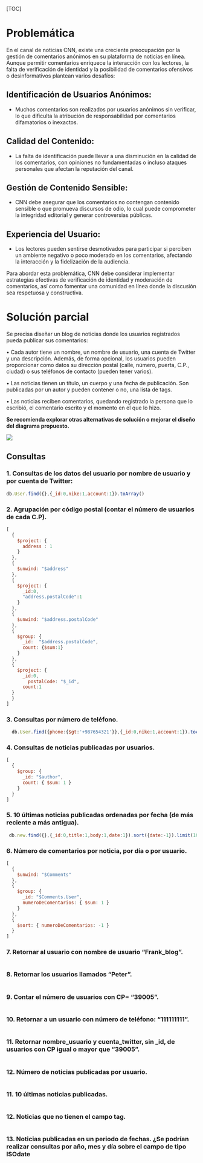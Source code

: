[TOC]

# Problemática 

En el canal de noticias CNN, existe una creciente preocupación por la gestión de comentarios anónimos en su plataforma de noticias en línea. Aunque permitir comentarios enriquece la interacción con los lectores, la falta de verificación de identidad y la posibilidad de comentarios ofensivos o desinformativos plantean varios desafíos:



## Identificación de Usuarios Anónimos:

- Muchos comentarios son realizados por usuarios anónimos sin verificar, lo que dificulta la atribución de responsabilidad por comentarios difamatorios o inexactos.

## Calidad del Contenido:

- La falta de identificación puede llevar a una disminución en la calidad de los comentarios, con opiniones no fundamentadas o incluso ataques personales que afectan la reputación del canal.

## Gestión de Contenido Sensible:

- CNN debe asegurar que los comentarios no contengan contenido sensible o que promueva discursos de odio, lo cual puede comprometer la integridad editorial y generar controversias públicas.

## Experiencia del Usuario:

- Los lectores pueden sentirse desmotivados para participar si perciben un ambiente negativo o poco moderado en los comentarios, afectando la interacción y la fidelización de la audiencia.

 Para abordar esta problemática, CNN debe considerar implementar estrategias efectivas de verificación de identidad y moderación de comentarios, así como fomentar una comunidad en línea donde la discusión sea respetuosa y constructiva.



# Solución parcial

Se precisa diseñar un blog de noticias donde los usuarios registrados pueda publicar sus comentarios: 

• Cada autor tiene un nombre, un nombre de usuario, una cuenta de Twitter y una descripción. Además, de forma opcional, los usuarios pueden proporcionar como datos su dirección postal (calle, número, puerta, C.P., ciudad) o sus teléfonos de contacto (pueden tener varios). 

• Las noticias tienen un título, un cuerpo y una fecha de publicación. Son publicadas por un autor y pueden contener o no, una lista de tags. 

• Las noticias reciben comentarios, quedando registrado la persona que lo escribió, el comentario escrito y el momento en el que lo hizo.



 **Se recomienda explorar otras alternativas de solución o mejorar el diseño del diagrama propuesto.**

![](https://i.ibb.co/n78JF9n/RED.png)

## Consultas 

### 1. Consultas de los datos del usuario por nombre de usuario y por cuenta de Twitter: 

```javascript
db.User.find({},{_id:0,nike:1,account:1}).toArray()
```

### 2. Agrupación por código postal (contar el número de usuarios de cada C.P). 

```javascript
[
  {
    $project: {
      address : 1
    }
  },
  {
    $unwind: "$address"
  },
  {
    $project: {
      _id:0,
      "address.postalCode":1
    }
  },
  {
    $unwind: "$address.postalCode"
  },
  {
    $group: {
      _id:  "$address.postalCode",
      count: {$sum:1}
    }
  },
  {
    $project: {
      _id:0,
	    postalCode: "$_id",
      count:1
  }
  }
]
```

### 3. Consultas por número de teléfono. 

```javascript
  db.User.find({phone:{$gt:'+987654321'}},{_id:0,nike:1,account:1}).toArray()
```

### 4. Consultas de noticias publicadas por usuarios.

```javascript
[
  {
    $group: {
      _id: "$author",
      count: { $sum: 1 }
    }
  }
]
```

### 5. 10 últimas noticias publicadas ordenadas por fecha (de más reciente a más antigua). 

 ```javascript
  db.new.find({},{_id:0,title:1,body:1,date:1}).sort({date:-1}).limit(10).toArray()
 ```

### 6. Número de comentarios por noticia, por día o por usuario.

```javascript
[
  {
    $unwind: "$Comments"
  },
  {
    $group: {
      _id: "$Comments.User",
      numeroDeComentarios: { $sum: 1 }
    }
  },
  {
    $sort: { numeroDeComentarios: -1 }
  }
]
```

### 7. Retornar al usuario con nombre de usuario “Frank_blog”. 

```javascript

```

### 8. Retornar los usuarios llamados “Peter”. 

```javascript

```

### 9. Contar el número de usuarios con CP= “39005”. 

```javascript

```

### 10. Retornar a un usuario con número de teléfono: “111111111”. 

```javascript

```

### 11. Retornar nombre_usuario y cuenta_twitter, sin _id, de usuarios con CP igual o mayor que “39005”.

```javascript

```

### 12. Número de noticias publicadas por usuario. 

```javascript

```

### 11. 10 últimas noticias publicadas.

```javascript

```

### 12. Noticias que no tienen el campo tag. 

 ```javascript

 ```

### 13. Noticias publicadas en un periodo de fechas. ¿Se podrían realizar consultas por año, mes y día sobre el campo de tipo ISOdate

```javascript

```